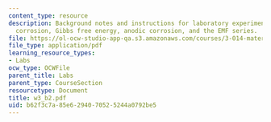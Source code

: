 ```yaml
---
content_type: resource
description: Background notes and instructions for laboratory experiments on electrochemical
  corrosion, Gibbs free energy, anodic corrosion, and the EMF series.
file: https://ol-ocw-studio-app-qa.s3.amazonaws.com/courses/3-014-materials-laboratory-fall-2006/b62f3c7a85e6294070525244a0792be5_w3_b2.pdf
file_type: application/pdf
learning_resource_types:
- Labs
ocw_type: OCWFile
parent_title: Labs
parent_type: CourseSection
resourcetype: Document
title: w3_b2.pdf
uid: b62f3c7a-85e6-2940-7052-5244a0792be5
---
```

